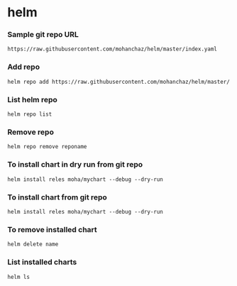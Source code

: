 # helm

### Sample git repo URL
```
https://raw.githubusercontent.com/mohanchaz/helm/master/index.yaml
```
### Add repo 
```
helm repo add https://raw.githubusercontent.com/mohanchaz/helm/master/
```

### List helm repo
``
helm repo list
``
### Remove repo
`
helm repo remove reponame
`
### To install chart in dry run from git repo
```
helm install reles moha/mychart --debug --dry-run
```
### To install chart from git repo
```
helm install reles moha/mychart --debug --dry-run
```
### To remove installed chart

``
helm delete name
``
### List installed charts
``
helm ls
``




